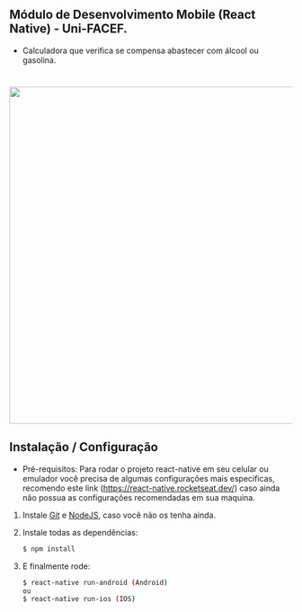 ## Módulo de Desenvolvimento Mobile (React Native) - Uni-FACEF.

- Calculadora que verifica se compensa abastecer com álcool ou gasolina.

<h1>  
  <img src="etanol-gasolina/readme-assets/readme_img.png" width="600"/>
</h1>

## Instalação / Configuração

- Pré-requisitos: Para rodar o projeto react-native em seu celular ou emulador você precisa de algumas
configurações mais especificas, recomendo este link
(https://react-native.rocketseat.dev/) caso ainda não possua as configurações recomendadas em sua maquina.

1. Instale
   [Git](http://git-scm.com/downloads) e
   [NodeJS](http://nodejs.org/download/),
   caso você não os tenha ainda.

2. Instale todas as dependências:

   ```sh
   $ npm install
   ```

3. E finalmente rode:

   ```sh
   $ react-native run-android (Android)
   ou
   $ react-native run-ios (IOS)
   ```
